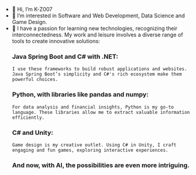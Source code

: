- 👋 Hi, I’m K-Z007
- 👀 I’m interested in Software and Web Development, Data Science and Game Design.
- 🌱 I have a passion for learning new technologies, recognizing their interconnectedness. My work and leisure involves a diverse range of tools to create innovative solutions:
     ### Java Spring Boot and C# with .NET:
      I use these frameworks to build robust applications and websites. Java Spring Boot’s simplicity and C#'s rich ecosystem make them powerful choices.
     ### Python, with libraries like pandas and numpy: 
      For data analysis and financial insights, Python is my go-to language. These libraries allow me to extract valuable information efficiently.
     ### C# and Unity: 
      Game design is my creative outlet. Using C# in Unity, I craft engaging and fun games, exploring interactive experiences.
     ### And now, with AI, the possibilities are even more intriguing.


<!---
K-Z007/K-Z007 is a ✨ special ✨ repository because its `README.md` (this file) appears on your GitHub profile.
You can click the Preview link to take a look at your changes.
--->
